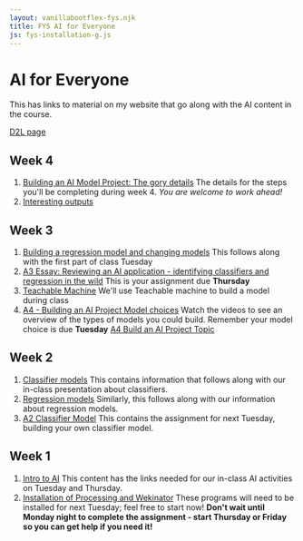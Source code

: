 ```yaml
---
layout: vanillabootflex-fys.njk
title: FYS AI for Everyone
js: fys-installation-g.js
---
```


# AI for Everyone

This has links to material on my website that go along with the AI content in the course. 

[D2L page](https://d2l.mountunion.edu/d2l/home/54369)

## Week 4
1. [Building an AI Model Project: The gory details](/fys-V07-23) The details for the steps you'll be completing during week 4. *You are welcome to work ahead!*
2. [Interesting outputs](/fys-V09/)

## Week 3
1. [Building a regression model and changing models](/fys-A04-regression-change-models-23/) This follows along with the first part of class Tuesday
2. [A3 Essay: Reviewing an AI application - identifying classifiers and regression in the wild](/fys-A03-23/) This is your assignment due **Thursday**
3. [Teachable Machine](https://teachablemachine.withgoogle.com/) We'll use Teachable machine to build a model during class
4. [A4 - Building an AI Project Model choices](/fys-V06-23) Watch the videos to see an overview of the types of models you could build. Remember your model choice is due **Tuesday** <a target="_blank" href="https://d2l.mountunion.edu/d2l/le/content/54369/viewContent/820927/View">A4 Build an AI Project Topic</a>


## Week 2

1. [Classifier models](/fys-V01-23/) This contains information that follows along with our in-class presentation about classifiers.
2. [Regression models](/fys-V03/) Similarly, this follows along with our information about regression models.
3. [A2 Classifier Model](/fys-a02-classifier-23/) This contains the assignment for next Tuesday, building your own classifier model.

## Week 1

1. [Intro to AI](/fys-23-01-ais/) This content has the links needed for our in-class AI activities on Tuesday and Thursday.
2. [Installation of Processing and Wekinator](/fys-installation/) These programs will need to be installed for next Tuesday; feel free to start now! **Don't wait until Monday night to complete the assignment - start Thursday or Friday so you can get help if you need it!**
<!-- 3. [AI Writing](/fys-23-02-ai-writing)  -->

